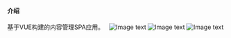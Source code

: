 #### 介绍 ####
基于VUE构建的内容管理SPA应用。
 
![Image text](http://job.5i5s.net/Public/images/1.png)
![Image text](http://job.5i5s.net/Public/images/2.png)
![Image text](http://job.5i5s.net/Public/images/3.png)
